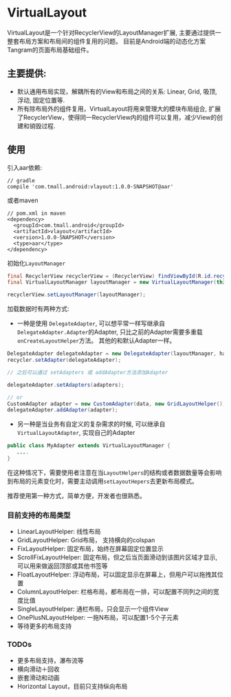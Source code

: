 # VirtualLayout

VirtualLayout是一个针对RecyclerView的LayoutManager扩展, 主要通过提供一整套布局方案和布局间的组件复用的问题。
目前是Android端的动态化方案Tangram的页面布局基础组件。

## 主要提供:

 * 默认通用布局实现，解耦所有的View和布局之间的关系: Linear, Grid, 吸顶, 浮动, 固定位置等.
 * 所有除布局外的组件复用，VirtualLayout将用来管理大的模块布局组合, 扩展了RecyclerView，使得同一RecyclerView内的组件可以复用，减少View的创建和销毁过程.


## 使用

引入aar依赖:

```
// gradle
compile 'com.tmall.android:vlayout:1.0.0-SNAPSHOT@aar'
```

或者maven

```
// pom.xml in maven
<dependency>
  <groupId>com.tmall.android</groupId>
  <artifactId>vlayout</artifactId>
  <version>1.0.0-SNAPSHOT</version>
  <type>aar</type>
</dependency>
```


初始化```LayoutManager```

```java
final RecyclerView recyclerView = (RecyclerView) findViewById(R.id.recycler_view);
final VirtualLayoutManager layoutManager = new VirtualLayoutManager(this);

recyclerView.setLayoutManager(layoutManager);
```


加载数据时有两种方式:

* 一种是使用 ```DelegateAdapter```, 可以想平常一样写继承自```DelegateAdapter.Adapter```的Adapter, 只比之前的Adapter需要多重载```onCreateLayoutHelper```方法。
其他的和默认Adapter一样。

```java
DelegateAdapter delegateAdapter = new DelegateAdapter(layoutManager, hasStableItemType);
recycler.setAdapter(delegateAdapter);

// 之后可以通过 setAdapters 或 addAdapter方法添加Adapter

delegateAdapter.setAdapters(adapters);

// or
CustomAdapter adapter = new CustomAdapter(data, new GridLayoutHelper());
delegateAdapter.addAdapter(adapter);

```

* 另一种是当业务有自定义的复杂需求的时候, 可以继承自```VirtualLayoutAdapter```, 实现自己的Adapter

```java
public class MyAdapter extends VirtualLayoutManager {
   ....
}

```

在这种情况下，需要使用者注意在当```LayoutHelpers```的结构或者数据数量等会影响到布局的元素变化时，需要主动调用```setLayoutHepers```去更新布局模式。


推荐使用第一种方式，简单方便，开发者也很熟悉。


### 目前支持的布局类型

* LinearLayoutHelper: 线性布局
* GridLayoutHelper:  Grid布局， 支持横向的colspan
* FixLayoutHelper: 固定布局，始终在屏幕固定位置显示
* ScrollFixLayoutHelper: 固定布局，但之后当页面滑动到该图片区域才显示, 可以用来做返回顶部或其他书签等
* FloatLayoutHelper: 浮动布局，可以固定显示在屏幕上，但用户可以拖拽其位置
* ColumnLayoutHelper: 栏格布局，都布局在一排，可以配置不同列之间的宽度比值
* SingleLayoutHelper: 通栏布局，只会显示一个组件View
* OnePlusNLayoutHelper: 一拖N布局，可以配置1-5个子元素
* 等待更多的布局支持


### TODOs


* 更多布局支持，瀑布流等
* 横向滑动＋回收
* 嵌套滑动和动画
* Horizontal Layout，目前只支持纵向布局


